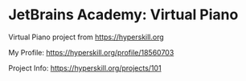 # JetBrains Academy: Virtual Piano

Virtual Piano project from https://hyperskill.org

My Profile: https://hyperskill.org/profile/18560703

Project Info: https://hyperskill.org/projects/101
